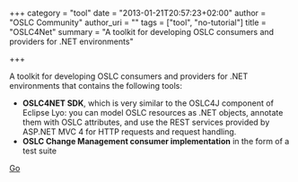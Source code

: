 +++
category = "tool"
date = "2013-01-21T20:57:23+02:00"
author = "OSLC Community"
author_uri = ""
tags = ["tool", "no-tutorial"]
title = "OSLC4Net"
summary = "A toolkit for developing OSLC consumers and providers for .NET environments"

+++

A toolkit for developing OSLC consumers and providers for .NET environments that contains the following tools:

* __OSLC4NET SDK__, which is very similar to the OSLC4J component of Eclipse Lyo: you can model OSLC resources as .NET objects, annotate them with OSLC attributes, and use the REST services provided by ASP.NET MVC 4 for HTTP requests and request handling.
* __OSLC Change Management consumer implementation__ in the form of a test suite


[Go](http://oslc4net.codeplex.com/)

